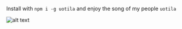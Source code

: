 Install with `npm i -g uotila` and enjoy the song of my people `uotila`

![alt text](http://upload.wikimedia.org/wikipedia/commons/7/74/Rauman_mlk.vaakuna.svg "Uotila <3")